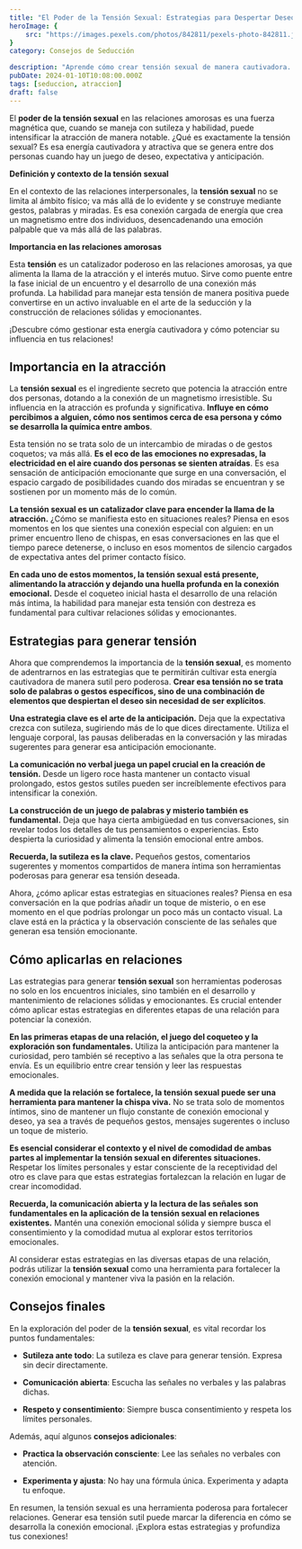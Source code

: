```yaml
---
title: "El Poder de la Tensión Sexual: Estrategias para Despertar Deseo"
heroImage: {
	src: "https://images.pexels.com/photos/842811/pexels-photo-842811.jpeg?auto=compress&cs=tinysrgb&w=1260&h=750&dpr=1",
}
category: Consejos de Seducción

description: "Aprende cómo crear tensión sexual de manera cautivadora. Consejos prácticos para generar atracción sutilmente. ¡Descubre más en nuestro blog sobre relaciones!"
pubDate: 2024-01-10T10:08:00.000Z
tags: [seduccion, atraccion]
draft: false
---
```


El **poder de la tensión sexual** en las relaciones amorosas es una fuerza magnética que, cuando se maneja con sutileza y habilidad, puede intensificar la atracción de manera notable. ¿Qué es exactamente la tensión sexual? Es esa energía cautivadora y atractiva que se genera entre dos personas cuando hay un juego de deseo, expectativa y anticipación.

**Definición y contexto de la tensión sexual**

En el contexto de las relaciones interpersonales, la **tensión sexual** no se limita al ámbito físico; va más allá de lo evidente y se construye mediante gestos, palabras y miradas. Es esa conexión cargada de energía que crea un magnetismo entre dos individuos, desencadenando una emoción palpable que va más allá de las palabras.

**Importancia en las relaciones amorosas**

Esta **tensión** es un catalizador poderoso en las relaciones amorosas, ya que alimenta la llama de la atracción y el interés mutuo. Sirve como puente entre la fase inicial de un encuentro y el desarrollo de una conexión más profunda. La habilidad para manejar esta tensión de manera positiva puede convertirse en un activo invaluable en el arte de la seducción y la construcción de relaciones sólidas y emocionantes.

¡Descubre cómo gestionar esta energía cautivadora y cómo potenciar su influencia en tus relaciones!

## Importancia en la atracción

La **tensión sexual** es el ingrediente secreto que potencia la atracción entre dos personas, dotando a la conexión de un magnetismo irresistible. Su influencia en la atracción es profunda y significativa. **Influye en cómo percibimos a alguien, cómo nos sentimos cerca de esa persona y cómo se desarrolla la química entre ambos**.

Esta tensión no se trata solo de un intercambio de miradas o de gestos coquetos; va más allá. **Es el eco de las emociones no expresadas, la electricidad en el aire cuando dos personas se sienten atraídas**. Es esa sensación de anticipación emocionante que surge en una conversación, el espacio cargado de posibilidades cuando dos miradas se encuentran y se sostienen por un momento más de lo común.

**La tensión sexual es un catalizador clave para encender la llama de la atracción.** ¿Cómo se manifiesta esto en situaciones reales? Piensa en esos momentos en los que sientes una conexión especial con alguien: en un primer encuentro lleno de chispas, en esas conversaciones en las que el tiempo parece detenerse, o incluso en esos momentos de silencio cargados de expectativa antes del primer contacto físico.

**En cada uno de estos momentos, la tensión sexual está presente, alimentando la atracción y dejando una huella profunda en la conexión emocional.** Desde el coqueteo inicial hasta el desarrollo de una relación más íntima, la habilidad para manejar esta tensión con destreza es fundamental para cultivar relaciones sólidas y emocionantes.

## Estrategias para generar tensión

Ahora que comprendemos la importancia de la **tensión sexual**, es momento de adentrarnos en las estrategias que te permitirán cultivar esta energía cautivadora de manera sutil pero poderosa. **Crear esa tensión no se trata solo de palabras o gestos específicos, sino de una combinación de elementos que despiertan el deseo sin necesidad de ser explícitos**.

**Una estrategia clave es el arte de la anticipación.** Deja que la expectativa crezca con sutileza, sugiriendo más de lo que dices directamente. Utiliza el lenguaje corporal, las pausas deliberadas en la conversación y las miradas sugerentes para generar esa anticipación emocionante.

**La comunicación no verbal juega un papel crucial en la creación de tensión.** Desde un ligero roce hasta mantener un contacto visual prolongado, estos gestos sutiles pueden ser increíblemente efectivos para intensificar la conexión.

**La construcción de un juego de palabras y misterio también es fundamental.** Deja que haya cierta ambigüedad en tus conversaciones, sin revelar todos los detalles de tus pensamientos o experiencias. Esto despierta la curiosidad y alimenta la tensión emocional entre ambos.

**Recuerda, la sutileza es la clave.** Pequeños gestos, comentarios sugerentes y momentos compartidos de manera íntima son herramientas poderosas para generar esa tensión deseada.

Ahora, ¿cómo aplicar estas estrategias en situaciones reales? Piensa en esa conversación en la que podrías añadir un toque de misterio, o en ese momento en el que podrías prolongar un poco más un contacto visual. La clave está en la práctica y la observación consciente de las señales que generan esa tensión emocionante.

## Cómo aplicarlas en relaciones

Las estrategias para generar **tensión sexual** son herramientas poderosas no solo en los encuentros iniciales, sino también en el desarrollo y mantenimiento de relaciones sólidas y emocionantes. Es crucial entender cómo aplicar estas estrategias en diferentes etapas de una relación para potenciar la conexión.

**En las primeras etapas de una relación, el juego del coqueteo y la exploración son fundamentales.** Utiliza la anticipación para mantener la curiosidad, pero también sé receptivo a las señales que la otra persona te envía. Es un equilibrio entre crear tensión y leer las respuestas emocionales.

**A medida que la relación se fortalece, la tensión sexual puede ser una herramienta para mantener la chispa viva.** No se trata solo de momentos íntimos, sino de mantener un flujo constante de conexión emocional y deseo, ya sea a través de pequeños gestos, mensajes sugerentes o incluso un toque de misterio.

**Es esencial considerar el contexto y el nivel de comodidad de ambas partes al implementar la tensión sexual en diferentes situaciones.** Respetar los límites personales y estar consciente de la receptividad del otro es clave para que estas estrategias fortalezcan la relación en lugar de crear incomodidad.

**Recuerda, la comunicación abierta y la lectura de las señales son fundamentales en la aplicación de la tensión sexual en relaciones existentes.** Mantén una conexión emocional sólida y siempre busca el consentimiento y la comodidad mutua al explorar estos territorios emocionales.

Al considerar estas estrategias en las diversas etapas de una relación, podrás utilizar la **tensión sexual** como una herramienta para fortalecer la conexión emocional y mantener viva la pasión en la relación.

## Consejos finales

En la exploración del poder de la **tensión sexual**, es vital recordar los puntos fundamentales:

- **Sutileza ante todo**: La sutileza es clave para generar tensión. Expresa sin decir directamente.

- **Comunicación abierta**: Escucha las señales no verbales y las palabras dichas.

- **Respeto y consentimiento**: Siempre busca consentimiento y respeta los límites personales.

Además, aquí algunos **consejos adicionales**:

- **Practica la observación consciente**: Lee las señales no verbales con atención.

- **Experimenta y ajusta**: No hay una fórmula única. Experimenta y adapta tu enfoque.

En resumen, la tensión sexual es una herramienta poderosa para fortalecer relaciones. Generar esa tensión sutil puede marcar la diferencia en cómo se desarrolla la conexión emocional. ¡Explora estas estrategias y profundiza tus conexiones!
